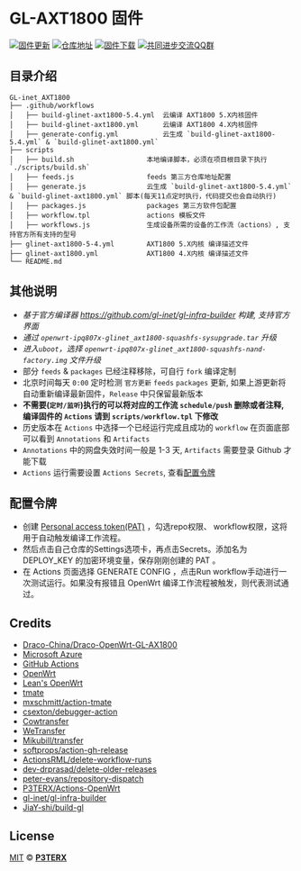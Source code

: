 # GL-AXT1800 固件

[![固件更新](https://img.shields.io/badge/dynamic/json?style=flat-square&label=固件更新&query=0.published_at&url=https%3A%2F%2Fapi.github.com%2Frepos%2Fshejiewu%2FGL-inet_AX1800_AXT1800%2Freleases)](https://github.com/shejiewu/GL-inet_AX1800_AXT1800/actions)
[![仓库地址](https://img.shields.io/badge/仓库地址-点我-brightgreen?style=flat-square)](https://github.com/shejiewu/GL-inet_AX1800_AXT1800)
[![固件下载](https://img.shields.io/badge/固件下载-点我-brightgreen?style=flat-square)](https://github.com/shejiewu/GL-inet_AX1800_AXT1800/releases)
[![共同进步交流QQ群](https://img.shields.io/badge/共同进步交流QQ群-303121713-brightgreen?style=flat-square)](https://jq.qq.com/?_wv=1027&k=JVYytZpL)


## 目录介绍

```tree
GL-inet_AXT1800
├── .github/workflows
│   ├── build-glinet-axt1800-5.4.yml  云编译 AXT1800 5.X内核固件
│   ├── build-glinet-axt1800.yml      云编译 AXT1800 4.X内核固件
│   ├── generate-config.yml           云生成 `build-glinet-axt1800-5.4.yml` & `build-glinet-axt1800.yml`
├── scripts
│   ├── build.sh                  本地编译脚本，必须在项目根目录下执行 `./scripts/build.sh`
│   ├── feeds.js                  feeds 第三方仓库地址配置
│   ├── generate.js               云生成 `build-glinet-axt1800-5.4.yml` & `build-glinet-axt1800.yml` 脚本(每天11点定时执行，代码提交也会自动执行)
│   ├── packages.js               packages 第三方软件包配置
│   ├── workflow.tpl              actions 模板文件
│   ├── workflows.js              生成设备所需的设备的工作流（actions）, 支持官方所有支持的型号
├── glinet-axt1800-5-4.yml        AXT1800 5.X内核 编译描述文件
├── glinet-axt1800.yml            AXT1800 4.X内核 编译描述文件
└── README.md
```

## 其他说明

- *基于官方编译器 <https://github.com/gl-inet/gl-infra-builder> 构建, 支持官方界面*
- *通过  `openwrt-ipq807x-glinet_axt1800-squashfs-sysupgrade.tar` 升级*
- *进入`uboot`，选择 `openwrt-ipq807x-glinet_axt1800-squashfs-nand-factory.img` 文件升级*
- 部分 `feeds` & `packages` 已经注释移除，可自行 `fork` 编译定制
- 北京时间每天 `0:00` 定时检测 `官方更新` `feeds`  `packages` 更新, 如果上游更新将自动重新编译最新固件，`Release` 中只保留最新版本
- **不需要(`定时/监听`)执行的可以将对应的工作流 `schedule/push` 删除或者注释, 编译固件的 `Actions` 请到 `scripts/workflow.tpl` 下修改**
- 历史版本在 `Actions` 中选择一个已经运行完成且成功的 `workflow` 在页面底部可以看到 `Annotations` 和 `Artifacts`
- `Annotations` 中的网盘失效时间一般是 1-3 天, `Artifacts` 需要登录 Github 才能下载
- `Actions` 运行需要设置 `Actions Secrets`, 查看[配置令牌](#配置令牌)

## 配置令牌

- 创建 [Personal access token(PAT)](https://github.com/settings/tokens/new) ，勾选repo权限、 workflow权限，这将用于自动触发编译工作流程。
- 然后点击自己仓库的Settings选项卡，再点击Secrets。添加名为 DEPLOY_KEY 的加密环境变量，保存刚刚创建的 PAT 。
- 在 Actions 页面选择 GENERATE CONFIG ，点击Run workflow手动进行一次测试运行。如果没有报错且 OpenWrt 编译工作流程被触发，则代表测试通过。


## Credits

- [Draco-China/Draco-OpenWrt-GL-AX1800](https://github.com/draco-china/Draco-OpenWrt-GL-AX1800)
- [Microsoft Azure](https://azure.microsoft.com)
- [GitHub Actions](https://github.com/features/actions)
- [OpenWrt](https://github.com/openwrt/openwrt)
- [Lean's OpenWrt](https://github.com/coolsnowwolf/lede)
- [tmate](https://github.com/tmate-io/tmate)
- [mxschmitt/action-tmate](https://github.com/mxschmitt/action-tmate)
- [csexton/debugger-action](https://github.com/csexton/debugger-action)
- [Cowtransfer](https://cowtransfer.com)
- [WeTransfer](https://wetransfer.com/)
- [Mikubill/transfer](https://github.com/Mikubill/transfer)
- [softprops/action-gh-release](https://github.com/softprops/action-gh-release)
- [ActionsRML/delete-workflow-runs](https://github.com/ActionsRML/delete-workflow-runs)
- [dev-drprasad/delete-older-releases](https://github.com/dev-drprasad/delete-older-releases)
- [peter-evans/repository-dispatch](https://github.com/peter-evans/repository-dispatch)
- [P3TERX/Actions-OpenWrt](https://github.com/P3TERX/Actions-OpenWrt)
- [gl-inet/gl-infra-builder](https://github.com/gl-inet/gl-infra-builder)
- [JiaY-shi/build-gl](https://github.com/JiaY-shi/build-gl.inet)

## License

[MIT](https://github.com/P3TERX/Actions-OpenWrt/blob/main/LICENSE) © [**P3TERX**](https://p3terx.com)
